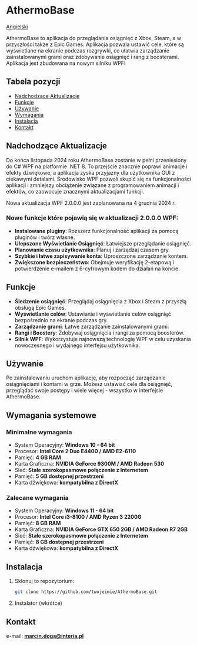 # AthermoBase

[Angielski](./README.md)

AthermoBase to aplikacja do przeglądania osiągnięć z Xbox, Steam, a w przyszłości także z Epic Games. Aplikacja pozwala ustawić cele, które są wyświetlane na ekranie podczas rozgrywki, co ułatwia zarządzanie zainstalowanymi grami oraz zdobywanie osiągnięć i rang z boosterami. Aplikacja jest zbudowana na nowym silniku WPF!

## Tabela pozycji
- [Nadchodzące Aktualizacje](#nadchodzące-aktualizacje)
- [Funkcje](#funkcje)
- [Używanie](#używanie)
- [Wymagania](#wymagania-systemowe)
- [Instalacja](#instalacja)
- [Kontakt](#kontakt)

## Nadchodzące Aktualizacje

Do końca listopada 2024 roku AthermoBase zostanie w pełni przeniesiony do C# WPF na platformie .NET 8. To przejście znacznie poprawi animacje i efekty dźwiękowe, a aplikacja zyska przyjazny dla użytkownika GUI z ciekawymi detalami. Środowisko WPF pozwoli skupić się na funkcjonalności aplikacji i zmniejszy obciążenie związane z programowaniem animacji i efektów, co zaowocuje znacznymi aktualizacjami funkcji.

Nowa aktualizacja WPF 2.0.0.0 jest zaplanowana na 4 grudnia 2024 r.

### Nowe funkcje które pojawią się w aktualizacji 2.0.0.0 WPF:

- **Instalowane pluginy**: Rozszerz funkcjonalność aplikacji za pomocą pluginów i twórz własne.
- **Ulepszone Wyświetlanie Osiągnięć**: Łatwiejsze przeglądanie osiągnięć.
- **Planowanie czasu użytkownika**: Planuj i zarządzaj czasem gry.
- **Szybkie i łatwe zapisywanie konta**: Uproszczone zarządzanie kontem.
- **Zwiększone bezpieczeństwo**: Obejmuje weryfikację 2-etapową i potwierdzenie e-mailem z 6-cyfrowym kodem do działań na koncie.

## Funkcje

- **Śledzenie osiągnięć**: Przeglądaj osiągnięcia z Xbox i Steam z przyszłą obsługą Epic Games.
- **Wyświetlanie celów**: Ustawianie i wyświetlanie celów osiągnięć bezpośrednio na ekranie podczas gry.
- **Zarządzanie grami**: Łatwe zarządzanie zainstalowanymi grami.
- **Rangi i Boostery**: Zdobywaj osiągnięcia i rangi za pomocą boosterów.
- **Silnik WPF**: Wykorzystuje najnowszą technologię WPF w celu uzyskania nowoczesnego i wydajnego interfejsu użytkownika.

## Używanie
Po zainstalowaniu uruchom aplikację, aby rozpocząć zarządzanie osiągnięciami i kontami w grze. Możesz ustawiać cele dla osiągnięć, przeglądać swoje postępy i wiele więcej - wszystko w interfejsie AthermoBase.

## Wymagania systemowe

### Minimalne wymagania

- System Operacyjny: **Windows 10 - 64 bit**
- Procesor: **Intel Core 2 Duo E4400 / AMD E2-6110**
- Pamięć: **4 GB RAM**
- Karta Graficzna: **NVIDIA GeForce 9300M / AMD Radeon 530**
- Sieć: **Stałe szerokopasmowe połączenie z Internetem**
- Pamięć: **5 GB dostępnej przestrzeni**
- Karta dźwiękowa: **kompatybilna z DirectX**

### Zalecane wymagania

- System Operacyjny: **Windows 11 - 64 bit**
- Procesor: **Intel Core i3-8100 / AMD Ryzen 3 2200G**
- Pamięć: **8 GB RAM**
- Karta Graficzna: **NVIDIA GeForce GTX 650 2GB / AMD Radeon R7 2GB**
- Sieć: **Stałe szerokopasmowe połączenie z Internetem**
- Pamięć: **8 GB dostępnej przestrzeni**
- Karta dźwiękowa: **kompatybilna z DirectX**


## Instalacja

1. Sklonuj to repozytorium:
   ```bash
   git clone https://github.com/twojeimie/AthermoBase.git
2. Instalator (wkrótce)

## Kontakt

e-mail: **marcin.doga@interia.pl**
